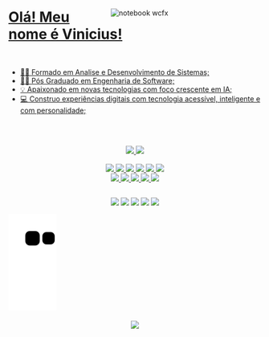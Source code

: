 <a href="https://github.com/TheeCronos">

<img src="https://raw.githubusercontent.com/MicaelliMedeiros/micaellimedeiros/master/image/computer-illustration.png" min-width="300px" max-width="300px" width="300px" align="right" alt="notebook wcfx">

# Olá! Meu nome é Vinicius!

<br>

- 👨‍🎓 Formado em Analise e Desenvolvimento de Sistemas;
- 👨‍🎓 Pós Graduado em Engenharia de Software;
- 💡 Apaixonado em novas tecnologias com foco crescente em IA;
- 💻 Construo experiências digitais com tecnologia acessível, inteligente e com personalidade;

<br><br>

<div align="center">
	<a href="https://github.com/TheeCronos">
	<img height="150px" src="https://github-readme-stats.vercel.app/api?username=TheeCronos&show_icons=true&hide_rank=true&theme=dark&include_all_commits=true&count_private=true&icon_color=FFD700&title_color=FF4500&text_color=D3D3D3&border_color=1d2735&bg_color=0,0d1117,130F40"/>
    	<img height="150px" src="https://github-readme-stats.vercel.app/api/top-langs/?username=TheeCronos&hide=Java&layout=compact&theme=dark&icon_color=FFD700&title_color=FF4500&text_color=D3D3D3&border_color=1d2735&bg_color=0,0d1117,130F40"/>
</div>
<br>

<div style="display: inline_block" align="center">
	<img src="https://img.shields.io/badge/ChatGPT-74aa9c?style=for-the-badge&logo=openai&logoColor=white"/>
	<img src="https://img.shields.io/badge/Perplexity-1FB8CD?style=for-the-badge&logo=perplexity&logoColor=white"/>
	<img src="https://img.shields.io/badge/Bubble-0078D4?style=for-the-badge&logo=bubble&logoColor=white"/>
	<img src="https://img.shields.io/badge/Bolt-black?style=for-the-badge&logo=Bolt&logoColor=white"/>
	<img src="https://img.shields.io/badge/Behance-0054F7?style=for-the-badge&logo=behance&logoColor=white" />
	<img src="https://img.shields.io/badge/Angular-DD0031?style=for-the-badge&logo=angular&logoColor=white" />
	<br>
	<img src="https://img.shields.io/badge/Supabase-181818?style=for-the-badge&logo=supabase&logoColor=white" />
	<img src="https://img.shields.io/badge/Hostinger-673DE6?style=for-the-badge&logo=hostinger&logoColor=white" />
	<img src="https://img.shields.io/badge/Netlify-00C7B7?style=for-the-badge&logo=netlify&logoColor=white" />
	<img src="https://img.shields.io/badge/Vercel-000000?style=for-the-badge&logo=vercel&logoColor=white" />
	<img src="https://img.shields.io/badge/Git-E34F26?style=for-the-badge&logo=git&logoColor=white" />
</div>
	
##

<div align="center">
	<a href="https://www.linkedin.com/in/vinicius-oliveiraa/" target="_blank"><img src="https://img.shields.io/badge/-LinkedIn-%230077B5?style=for-the-badge&logo=linkedin&logoColor=white" target="_blank" ></a> 
	<a href="https://t.me/TheeCronos" target="_blank"><img src="https://img.shields.io/badge/Telegram-2CA5E0?style=for-the-badge&logo=telegram&logoColor=white" target="_blank" ></a> 
	<a href="https://api.whatsapp.com/send?phone=5561982324559" target="_blank"><img src="https://img.shields.io/badge/WhatsApp-25D366?style=for-the-badge&logo=whatsapp&logoColor=white" target="_blank" ></a> 
	<a href="mailto:vinicius.o.s@outlook.com" target="_blank"><img src="https://img.shields.io/badge/Microsoft_Outlook-0078D4?style=for-the-badge&logo=microsoft-outlook&logoColor=white" target="_blank" ></a>
	<a href="https://www.instagram.com/viny_os/" target="_blank"><img src="https://img.shields.io/badge/-Instagram-%23E4405F?style=for-the-badge&logo=instagram&logoColor=white" target="_blank" ></a>
</div>

![Snake animation](https://github.com/TheeCronos/TheeCronos/blob/output/github-contribution-grid-snake.svg)

<div align="center">
	<img src="https://komarev.com/ghpvc/?username=TheeCronos&color=green" align="center">
</div>

<a href="https://github.com/TheeCronos" align="center">
